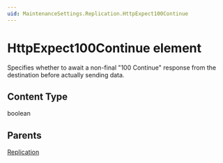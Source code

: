 ```yaml
---
uid: MaintenanceSettings.Replication.HttpExpect100Continue
---
```


# HttpExpect100Continue element

Specifies whether to await a non-final "100 Continue" response from the destination before actually sending data.

## Content Type

boolean

## Parents

[Replication](xref:MaintenanceSettings.Replication)
